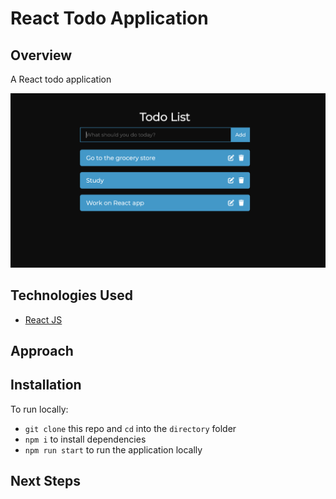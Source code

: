 # React Todo Application

## Overview

A React todo application

![Screenshot](screenshot.png)

## Technologies Used

- [React JS](https://reactjs.org/)

## Approach

## Installation

To run locally:

- `git clone` this repo and `cd` into the `directory` folder
- `npm i` to install dependencies
- `npm run start` to run the application locally

## Next Steps
